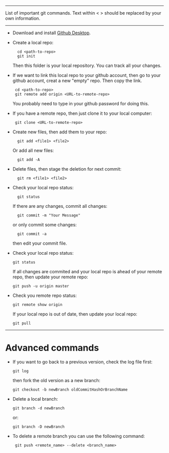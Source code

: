 
---------------------------------------

List of important git commands. Text within < > should be replaced by your own information.

---------------------------------------
- Download and install [Github Desktop](https://desktop.github.com/). 

- Create a local repo:

        cd <path-to-repo>
        git init

  Then this folder is your local repository. You can track all your changes.
  
- If we want to link this local repo to your github account, then go to your github account, creat a new "empty" repo. Then copy the link.

       cd <path-to-repo>
       git remote add origin <URL-to-remote-repo>

  You probably need to type in your github password for doing this.
  
- If you have a remote repo, then just clone it to your local computer:
      
       git clone <URL-to-remote-repo>
       
- Create new files, then add them to your repo:

        git add <file1> <file2>
 
   Or add all new files:
 
        git add -A
 
- Delete files, then stage the deletion for next commit:
 
        git rm <file1> <file2>

- Check your local repo status:

        git status

  If there are any changes, commit all changes:

        git commit -m "Your Message"
  or only commit some changes:

        git commit -a
  then edit your commit file.

- Check your local repo status:

      git status
    
  If all changes are commited and your local repo is ahead of your remote repo, then update your remote repo:

      git push -u origin master
    
- Check you remote repo status:

      git remote show origin
    
  If your local repo is out of date, then update your local repo:

      git pull
      
      
--------------------------------
# Advanced commands

- If you want to go back to a previous version, check the log file first:
      
      git log
  then fork the old version as a new branch:
      
      git checkout -b newBranch oldCommitHashOrBranchName
      
 - Delete a local branch:
 
       git branch -d newBranch
   or: 
       
       git branch -D newBranch
       
- To delete a remote branch you can use the following command:

       git push <remote_name> --delete <branch_name>
       
       

